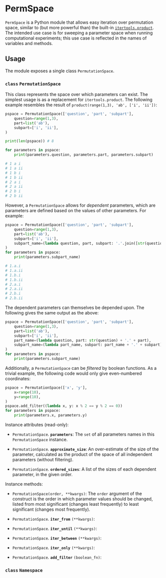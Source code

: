 # PermSpace

`PermSpace` is a Python module that allows easy iteration over permutation space, similar to (but more powerful than) the built-in [`itertools.product`](https://docs.python.org/dev/library/itertools.html#itertools.product). The intended use case is for sweeping a parameter space when running computational experiments; this use case is reflected in the names of variables and methods.

## Usage

The module exposes a single class `PermutationSpace`.

### `class` **`PermutationSpace`**

This class represents the space over which parameters can exist. The simplest usage is as a replacement for `itertools.product`. The following example resembles the result of `product(range(1,3), 'ab', ['i', 'ii'])`:

```python
pspace = PermutationSpace(['question', 'part', 'subpart'],
	question=range(1,3),
	part=list('ab'),
	subpart=['i', 'ii'],
)

print(len(pspace)) # 8

for parameters in pspace:
	print(parameters.question, parameters.part, parameters.subpart)

# 1 a i
# 1 a ii
# 1 b i
# 1 b ii
# 2 a i
# 2 a ii
# 2 b i
# 2 b ii
```

However, a `PermutationSpace` allows for *dependent* parameters, which are parameters are defined based on the values of other parameters. For example:

```python
pspace = PermutationSpace(['question', 'part', 'subpart'],
	question=range(1,3),
	part=list('ab'),
	subpart=['i', 'ii'],
	subpart_name=(lambda question, part, subpart: '.'.join([str(question), part, subpart])),
)
for parameters in pspace:
	print(parameters.subpart_name)

# 1.a.i
# 1.a.ii
# 1.b.i
# 1.b.ii
# 2.a.i
# 2.a.ii
# 2.b.i
# 2.b.ii
```

The dependent parameters can themselves be depended upon. The following gives the same output as the above:


```python
pspace = PermutationSpace(['question', 'part', 'subpart'],
	question=range(1,3),
	part=list('ab'),
	subpart=['i', 'ii'],
	part_name=(lambda question, part: str(question) + '.' + part),
	subpart_name=(lambda part_name, subpart: part_name + '.' + subpart),
)
for parameters in pspace:
	print(parameters.subpart_name)
```

Additionally, a `PermutationSpace` can be *filtered* by boolean functions. As a trivial example, the following code would only give even-numbered coordinates:

```python
pspace = PermutationSpace(['x', 'y'],
	x=range(10),
	y=range(10),
)
pspace.add_filter((lambda x, y: x % 2 == y % 2 == 0))
for parameters in pspace:
	print(parameters.x, parameters.y)
```

Instance attributes (read-only):

* `PermutationSpace`. **`parameters`**: The `set` of all parameters names in this `PermutationSpace` instance.
                     
* `PermutationSpace`. **`approximate_size`**: An over-estimate of the size of the parameter, calculated as the product of the space of all independent parameters (without filtering).
                     
* `PermutationSpace`. **`ordered_sizes`**: A list of the sizes of each dependent parameter, in the given order.

Instance methods:

* `PermutationSpace(order, **kwargs)`: The `order` argument of the construct is the order in which parameter values should be changed, listed from most significant (changes least frequently) to least significant (changes most frequently).

* `PermutationSpace`. **`iter_from`** `(**kwargs)`:
                     
* `PermutationSpace`. **`iter_until`** `(**kwargs)`:
                     
* `PermutationSpace`. **`iter_between`** `(**kwargs)`:
                     
* `PermutationSpace`. **`iter_only`** `(**kwargs)`:
                     
* `PermutationSpace`. **`add_filter`** `(boolean_fn)`:

### `class` **`Namespace`**
